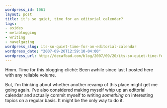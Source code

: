 ```yaml
--- 
wordpress_id: 1061
layout: post
title: it's so quiet, time for an editorial calendar?
tags: 
- asides
- metablogging
- writing
- navelgazing
wordpress_slug: its-so-quiet-time-for-an-editorial-calendar
wordpress_date: "2007-09-20T12:59:10-04:00"
wordpress_url: http://decafbad.com/blog/2007/09/20/its-so-quiet-time-for-an-editorial-calendar
---
```

Hmm.  Time for this blogging cliché:  Been awhile since last I posted here with any reliable volume.  

But, I'm thinking about whether another revamp of this place might get me going again.  I've also considered making myself whip up an editorial calendar and actually commit myself to writing *something* on interesting topics on a regular basis.  It might be the only way to do it.
